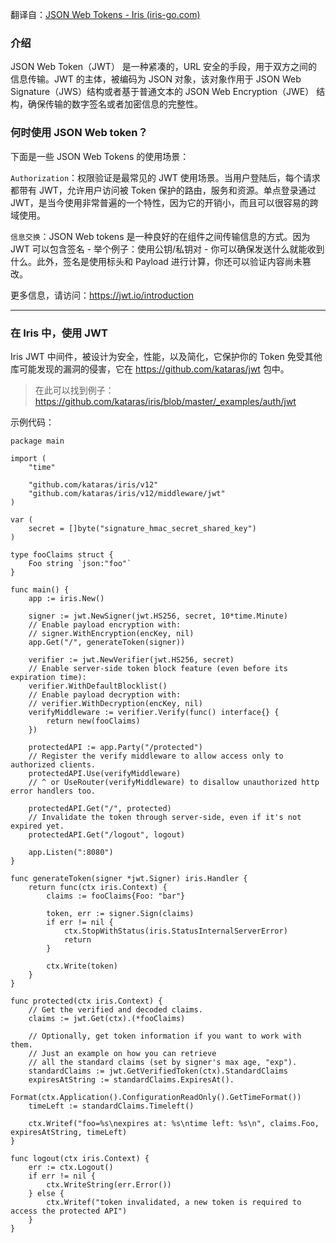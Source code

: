 翻译自：[JSON Web Tokens - Iris (iris-go.com)](https://docs.iris-go.com/iris/security/jwt)



### 介绍



JSON Web Token（JWT） 是一种紧凑的，URL 安全的手段，用于双方之间的信息传输。JWT 的主体，被编码为 JSON 对象，该对象作用于 JSON Web Signature（JWS）结构或者基于普通文本的 JSON Web Encryption（JWE） 结构，确保传输的数字签名或者加密信息的完整性。



### 何时使用 JSON Web token？



下面是一些 JSON  Web Tokens 的使用场景：



`Authorization`：权限验证是最常见的 JWT 使用场景。当用户登陆后，每个请求都带有 JWT，允许用户访问被 Token 保护的路由，服务和资源。单点登录通过 JWT，是当今使用非常普遍的一个特性，因为它的开销小，而且可以很容易的跨域使用。



`信息交换`：JSON Web tokens 是一种良好的在组件之间传输信息的方式。因为 JWT 可以包含签名 - 举个例子：使用公钥/私钥对 - 你可以确保发送什么就能收到什么。此外，签名是使用标头和 Payload 进行计算，你还可以验证内容尚未篡改。



更多信息，请访问：https://jwt.io/introduction



---



### 在 Iris 中，使用 JWT



Iris JWT 中间件，被设计为安全，性能，以及简化，它保护你的 Token 免受其他库可能发现的漏洞的侵害，它在 https://github.com/kataras/jwt 包中。



> 在此可以找到例子：https://github.com/kataras/iris/blob/master/_examples/auth/jwt



示例代码：



```
package main

import (
    "time"

    "github.com/kataras/iris/v12"
    "github.com/kataras/iris/v12/middleware/jwt"
)

var (
    secret = []byte("signature_hmac_secret_shared_key")
)

type fooClaims struct {
    Foo string `json:"foo"`
}

func main() {
    app := iris.New()

    signer := jwt.NewSigner(jwt.HS256, secret, 10*time.Minute)
    // Enable payload encryption with:
    // signer.WithEncryption(encKey, nil)
    app.Get("/", generateToken(signer))

    verifier := jwt.NewVerifier(jwt.HS256, secret)
    // Enable server-side token block feature (even before its expiration time):
    verifier.WithDefaultBlocklist()
    // Enable payload decryption with:
    // verifier.WithDecryption(encKey, nil)
    verifyMiddleware := verifier.Verify(func() interface{} {
        return new(fooClaims)
    })

    protectedAPI := app.Party("/protected")
    // Register the verify middleware to allow access only to authorized clients.
    protectedAPI.Use(verifyMiddleware)
    // ^ or UseRouter(verifyMiddleware) to disallow unauthorized http error handlers too.

    protectedAPI.Get("/", protected)
    // Invalidate the token through server-side, even if it's not expired yet.
    protectedAPI.Get("/logout", logout)

    app.Listen(":8080")
}

func generateToken(signer *jwt.Signer) iris.Handler {
    return func(ctx iris.Context) {
        claims := fooClaims{Foo: "bar"}

        token, err := signer.Sign(claims)
        if err != nil {
            ctx.StopWithStatus(iris.StatusInternalServerError)
            return
        }

        ctx.Write(token)
    }
}

func protected(ctx iris.Context) {
    // Get the verified and decoded claims.
    claims := jwt.Get(ctx).(*fooClaims)

    // Optionally, get token information if you want to work with them.
    // Just an example on how you can retrieve
    // all the standard claims (set by signer's max age, "exp").
    standardClaims := jwt.GetVerifiedToken(ctx).StandardClaims
    expiresAtString := standardClaims.ExpiresAt().
        Format(ctx.Application().ConfigurationReadOnly().GetTimeFormat())
    timeLeft := standardClaims.Timeleft()

    ctx.Writef("foo=%s\nexpires at: %s\ntime left: %s\n", claims.Foo, expiresAtString, timeLeft)
}

func logout(ctx iris.Context) {
    err := ctx.Logout()
    if err != nil {
        ctx.WriteString(err.Error())
    } else {
        ctx.Writef("token invalidated, a new token is required to access the protected API")
    }
}
```









